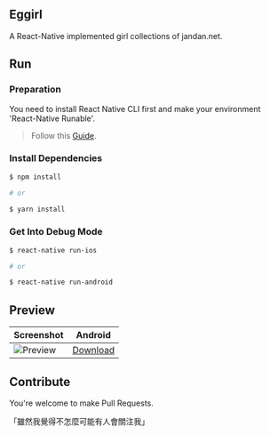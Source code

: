 ## Eggirl

A React-Native implemented girl collections of jandan.net.

## Run

### Preparation

You need to install React Native CLI first and make your environment 'React-Native Runable'.

> Follow this [Guide](http://facebook.github.io/react-native/releases/0.43/docs/getting-started.html).

### Install Dependencies

```sh
$ npm install

# or

$ yarn install
```

### Get Into Debug Mode

```sh
$ react-native run-ios

# or

$ react-native run-android
```

## Preview

| Screenshot | Android |
|------------|---------|
| ![Preview](preview.gif) | [Download](https://github.com/XadillaX/eggirl/releases) |

## Contribute

You're welcome to make Pull Requests.

「雖然我覺得不怎麼可能有人會關注我」
